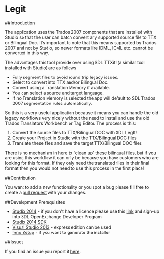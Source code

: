 # Legit

##Introduction

The application uses the Trados 2007 components that are installed with Studio so that the user can batch convert any supported source file to TTX or Bilingual Doc.  It’s important to note that this means supported by Trados 2007 and not by Studio, so newer formats like IDML, ICML etc. cannot be converted in this way.

The advantages this tool provide over using SDL TTXit! (a similar tool installed with Studio) are as follows

- Fully segment files to avoid round trip legacy issues.
- Select to convert into TTX and/or Bilingual Doc.
- Convert using a Translation Memory if available.
- You can select a source and target language.
- If no Translation Memory is selected the app will default to SDL Trados 2007 segmentation rules automatically.

So this is a very useful application because it means you can handle the old legacy workflows very nicely without the need to install and use the old Trados Translators Workbench or Tag Editor.  The process is this:

1.	Convert the source files to TTX/Bilingual DOC with SDL LegIt!
2.	Create your Project in Studio with the TTX/Bilingual DOC files
3.	Translate these files and save the target TTX/Bilingual DOC files

There is no mechanism in here to “clean up” these bilingual files, but if you are using this workflow it can only be because you have customers who are looking for this format.  If they only need the translated files in their final format then you would not need to use this process in the first place!

##Contribution

You want to add a new functionality or you spot a bug please fill free to create a [pull request](http://www.codenewbie.org/blogs/how-to-make-a-pull-request) with your changes.

##Development Prerequisites

* [Studio 2014](https://oos.sdl.com/asp/products/ssl/account/mydownloads.asp) - if you don't have a licence please use this [link](http://www.translationzone.com/openexchange/developer/index.html) and sign-up into SDL OpenExchange Developer Program
* [Studio 2014 SDK](http://www.translationzone.com/openexchange/developer/sdk.html)
* [Visual Studio 2013](http://www.visualstudio.com/downloads/download-visual-studio-vs) - express edition can be used
* [Inno Setup](http://www.jrsoftware.org/isinfo.php) - if you want to generate the installer

##Issues

If you find an issue you report it [here](https://github.com/sdl/SDL-Community/issues).
